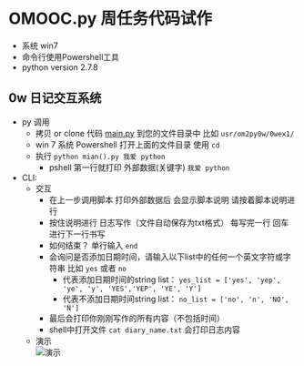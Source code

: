 # OMOOC.py 周任务代码试作

- 系统 win7
- 命令行使用Powershell工具
- python version 2.7.8

## 0w 日记交互系统

- py 调用
	- 拷贝 or clone 代码 [main.py](https://github.com/JeremiahZhang/pybeginner/blob/master/_src/om2py0w/0wex0/main.py) 到您的文件目录中 比如 `usr/om2py0w/0wex1/`
	- win 7 系统 Powershell 打开上面的文件目录 使用 `cd`
	- 执行 `python mian().py 我爱 python`
		+ pshell 第一行就打印 外部数据(关键字) `我爱 python`  
- CLI:
    + 交互
	    + 在上一步调用脚本 打印外部数据后 会显示脚本说明 请按着脚本说明进行
	    + 按住说明进行 日志写作（文件自动保存为txt格式） 每写完一行 回车进行下一行书写
	    + 如何结束？ 单行输入 `end`
	    + 会询问是否添加日期时间，请输入以下list中的任何一个英文字符或字符串 比如 `yes` 或者 `no` 
		    + 代表添加日期时间的string list： `yes_list = ['yes', 'yep', 'ye', 'y', 'YES','YEP', 'YE', 'Y']`
			+ 代表不添加日期时间string list： `no_list = ['no', 'n', 'NO', 'N']`
		+ 最后会打印你刚刚写作的所有内容（不包括时间）
		+ shell中打开文件 `cat diary_name.txt` 会打印日志内容
	+ 演示  
	![演示](https://raw.githubusercontent.com/JeremiahZhang/pybeginner/master/_image/05_readme_pre.JPG)

